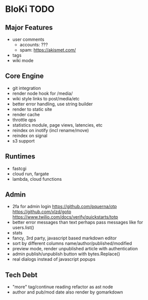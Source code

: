 # BloKi TODO

## Major Features

- user comments
  - accounts: ???
  - spam: https://akismet.com/
- tags
- wiki mode

## Core Engine

- git integration
- render node hook for /media/
- wiki style links to post/media/etc
- better error handling, use string builder
- render to static site
- render cache
- throttle qps
- statistics module, page views, latencies, etc
- reindex on inotify (incl rename/move)
- reindex on signal
- s3 support

## Runtimes

- fastcgi
- cloud run, fargate
- lambda, cloud functions

## Admin

- 2fa for admin login
  https://github.com/pquerna/otp
  https://github.com/xlzd/gotp
  https://www.twilio.com/docs/verify/quickstarts/totp
- better error messages than text
  perhaps pass messages like for users.list()
- stats
- fancy, 3rd party, javascript based markdown editor
- sort by different columns name/author/published/modified
- preview mode, render unpublished article with authentication
- admin publish/unpublish button with bytes.Replace()
- real dialogs instead of javascript popups

## Tech Debt

- "more" tag/continue reading refactor as ast node
- author and pub/mod date also render by gomarkdown